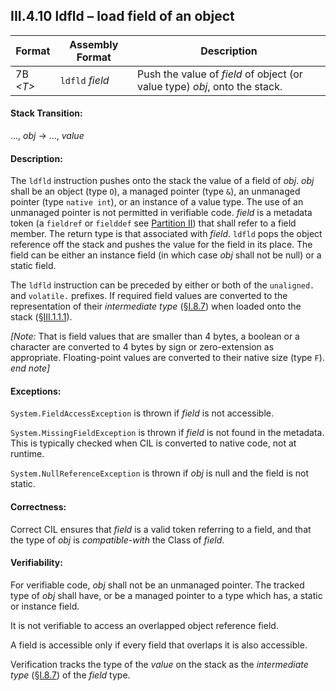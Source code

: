 ## III.4.10 ldfld &ndash; load field of an object

 | Format | Assembly Format | Description
 | ---- | ---- | ----
 | 7B _\<T\>_ | `ldfld` _field_ | Push the value of _field_ of object (or value type) _obj_, onto the stack.

#### Stack Transition:

&hellip;, _obj_ &rarr; &hellip;, _value_

#### Description:

The `ldfld` instruction pushes onto the stack the value of a field of _obj_. _obj_ shall be an object (type `O`), a managed pointer (type `&`), an unmanaged pointer (type `native int`), or an instance of a value type. The use of an unmanaged pointer is not permitted in verifiable code. _field_ is a metadata token (a `fieldref` or `fielddef` see [Partition II](ii.22-metadata-logical-format-tables.md)) that shall refer to a field member. The return type is that associated with _field_. `ldfld` pops the object reference off the stack and pushes the value for the field in its place. The field can be either an instance field (in which case _obj_ shall not be null) or a static field.

The `ldfld` instruction can be preceded by either or both of the `unaligned.` and `volatile.` prefixes. If required field values are converted to the representation of their *intermediate type* (§[I.8.7](i.8.7-assignment-compatibility.md)) when loaded onto the stack (§[III.1.1.1](iii.1.1.1-numeric-data-types.md)).

_[Note:_ That is field values that are smaller than 4 bytes, a boolean or a character are converted to 4 bytes by sign or zero-extension as appropriate. Floating-point values are converted to their native size (type `F`). _end note]_

#### Exceptions:

`System.FieldAccessException` is thrown if _field_ is not accessible.

`System.MissingFieldException` is thrown if _field_ is not found in the metadata. This is typically checked when CIL is converted to native code, not at runtime.

`System.NullReferenceException` is thrown if _obj_ is null and the field is not static.

#### Correctness:

Correct CIL ensures that _field_ is a valid token referring to a field, and that the type of _obj_ is *compatible-with* the Class of _field_.

#### Verifiability:

For verifiable code, _obj_ shall not be an unmanaged pointer. The tracked type of _obj_ shall have, or be a managed pointer to a type which has, a static or instance field.

It is not verifiable to access an overlapped object reference field.

A field is accessible only if every field that overlaps it is also accessible.

Verification tracks the type of the _value_ on the stack as the *intermediate type* (§[I.8.7](i.8.7-assignment-compatibility.md)) of the _field_ type.
